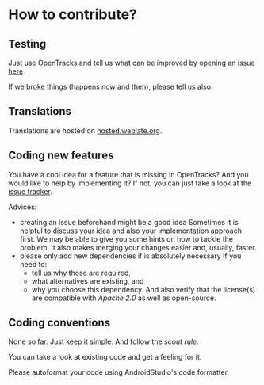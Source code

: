 # How to contribute?

## Testing

Just use OpenTracks and tell us what can be improved by opening an
issue [here](https://github.com/OpenTracksApp/OpenTracks/issues/new/choose)

If we broke things (happens now and then), please tell us also.

## Translations

Translations are hosted on [hosted.weblate.org](https://hosted.weblate.org/engage/opentracks/).

## Coding new features

You have a cool idea for a feature that is missing in OpenTracks?
And you would like to help by implementing it?
If not, you can just take a look at
the [issue tracker](https://github.com/OpenTracksApp/OpenTracks/issues).

Advices:

* creating an issue beforehand might be a good idea
  Sometimes it is helpful to discuss your idea and also your implementation approach first.
  We may be able to give you some hints on how to tackle the problem.
  It also makes merging your changes easier and, usually, faster.
* please only add new dependencies if is absolutely necessary
  If you need to:
  * tell us why those are required,
  * what alternatives are existing, and
  * why you choose this dependency.
  And also verify that the license(s) are compatible with _Apache 2.0_ as well as open-source.
 
## Coding conventions

None so far.
Just keep it simple.
And follow the _scout rule_. 

You can take a look at existing code and get a feeling for it.

Please autoformat your code using AndroidStudio's code formatter. 
